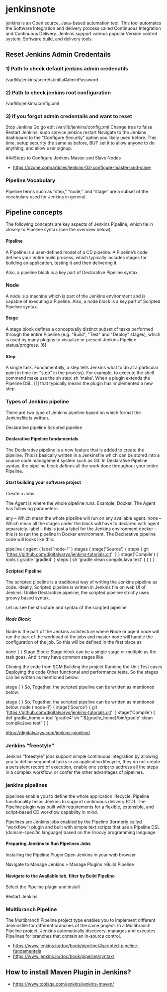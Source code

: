 # jenkinsnote
jenkins is an Open source, Java-based automation tool. This tool automates the Software Integration and delivery process called Continuous Integration and Continuous Delivery. Jenkins support various popular Version control system, Software build, and delivery tools. 
## Reset Jenkins Admin Credentails
### 1) Path to check default jenkins admin credenatils 
/var/lib/jenkins/secrets/initialAdminPassword

### 2) Path to check jenkins root configuration
/var/lib/jenkins/config.xml

### 3) If you forgot admin credentails and want to reset 
Stop Jenkins
Go go edit /var/lib/jenkins/config.xml
Change <useSecurity>true</useSecurity> to false
Restart Jenkins: sudo service jenkins restart
Navigate to the Jenkins dashboard to the "Configure Security" option you likely used before. This time, setup security the same as before, BUT set it to allow anyone to do anything, and allow user signup.

###Steps to Configure Jenkins Master and Slave Nodes
- https://dzone.com/articles/jenkins-03-configure-master-and-slave
### Pipeline Vocabulary
Pipeline terms such as “step,” “node,” and “stage” are a subset of the vocabulary used for Jenkins in general.

## Pipeline concepts
The following concepts are key aspects of Jenkins Pipeline, which tie in closely to Pipeline syntax (see the overview below).

#### Pipeline
A Pipeline is a user-defined model of a CD pipeline. A Pipeline’s code defines your entire build process, which typically includes stages for building an application, testing it and then delivering it.

Also, a pipeline block is a key part of Declarative Pipeline syntax.

### Node
A node is a machine which is part of the Jenkins environment and is capable of executing a Pipeline.
Also, a node block is a key part of Scripted Pipeline syntax.

#### Stage
A stage block defines a conceptually distinct subset of tasks performed through the entire Pipeline (e.g. "Build", "Test" and "Deploy" stages), which is used by many plugins to visualize or present Jenkins Pipeline status/progress. [6]

#### Step
A single task. Fundamentally, a step tells Jenkins what to do at a particular point in time (or "step" in the process). For example, to execute the shell command make use the sh step: sh 'make'. When a plugin extends the Pipeline DSL, [1] that typically means the plugin has implemented a new step.

### Types of Jenkins pipeline

There are two type of Jenkins pipeline based on which format the Jenkinsfile is written.

Declarative pipeline
Scripted pipeline

#### Declarative Pipeline fundamentals
The Declarative pipeline is a new feature that is added to create the pipeline. This is basically written in a Jenkinsfile which can be stored into a source code management system such as Git. 
In Declarative Pipeline syntax, the pipeline block defines all the work done throughout your entire Pipeline.

#### Start building your software project
Create a Jobs

The Agent is where the whole pipeline runs. Example, Docker. The Agent has following parameters:

any – Which mean the whole pipeline will run on any available agent.
none – Which mean all the stages under the block will have to declared with agent separately.
label –  this is just a label for the Jenkins environment
docker –  this is to run the pipeline in Docker environment.
The Declarative pipeline code will looks like this:

pipeline {
  agent { label 'node-1' }
  stages {
    stage('Source') { 
      steps {
        git 'https://github.com/digitalvarys/jenkins-tutorials.git''
      }
    }
    stage('Compile') { 
      tools {
        gradle 'gradle4'
      }
      steps {
        sh 'gradle clean compileJava test'
      }
    }
  }
}

#### Scripted Pipeline
The scripted pipeline is a traditional way of writing the Jenkins pipeline as code. 
Ideally, Scripted pipeline is written in Jenkins file on web UI of Jenkins.
Unlike Declarative pipeline, the scripted pipeline strictly uses groovy based syntax. 

Let us see the structure and syntax of the scripted pipeline

##### Node Block:
Node is the part of the Jenkins architecture where Node or agent node will run the part of the workload of the jobs and master node will handle the configuration of the job. So this will be defined in the first place as

node {
}
Stage Block:
Stage block can be a single stage or multiple as the task goes. And it may have common stages like

Cloning the code from SCM
Building the project
Running the Unit Test cases
Deploying the code
Other functional and performance tests.
So the stages can be written as mentioned below:

stage {
}
So, Together, the scripted pipeline can be written as mentioned below.

stage {
}
So, Together, the scripted pipeline can be written as mentioned below.
node ('node-1') {
  stage('Source') {
    git 'https://github.com/digitalvarys/jenkins-tutorials.git''
  }
  stage('Compile') { 
    def gradle_home = tool 'gradle4'
    sh "'${gradle_home}/bin/gradle' clean compileJava test"
  }
}

https://digitalvarys.com/jenkins-pipeline/


### Jenkins “freestyle”
Jenkins “freestyle” jobs support simple continuous integration by allowing you to define sequential tasks in an application lifecycle, they do not create a persistent record of execution, enable one script to address all the steps in a complex workflow, or confer the other advantages of pipelines.

### jenkins pipelines
pipelines enable you to define the whole application lifecycle. Pipeline functionality helps Jenkins to support continuous delivery (CD). The Pipeline plugin was built with requirements for a flexible, extensible, and script-based CD workflow capability in mind.

Pipelines are Jenkins jobs enabled by the Pipeline (formerly called “workflow”) plugin and built with simple text scripts that use a Pipeline DSL (domain-specific language) based on the Groovy programming language.

#### Preparing Jenkins to Run Pipelines Jobs

Installing the Pipeline Plugin
 Open Jenkins in your web browser

Navigate to Manage Jenkins > Manage Plugins >Build Pipeline

#### Navigate to the Available tab, filter by Build Pipeline

Select the Pipeline plugin and install

Restart Jenkins 

### Multibranch Pipeline

The Multibranch Pipeline project type enables you to implement different Jenkinsfile for different branches of the same project. In a Multibranch Pipeline project, Jenkins automatically discovers, manages and executes Pipelines for branches that contain an in-source control.

- https://www.jenkins.io/doc/book/pipeline/#scripted-pipeline-fundamentals
- https://www.jenkins.io/doc/book/pipeline/syntax/

## How to install Maven Plugin in Jenkins?
- https://www.toolsqa.com/jenkins/jenkins-maven/
